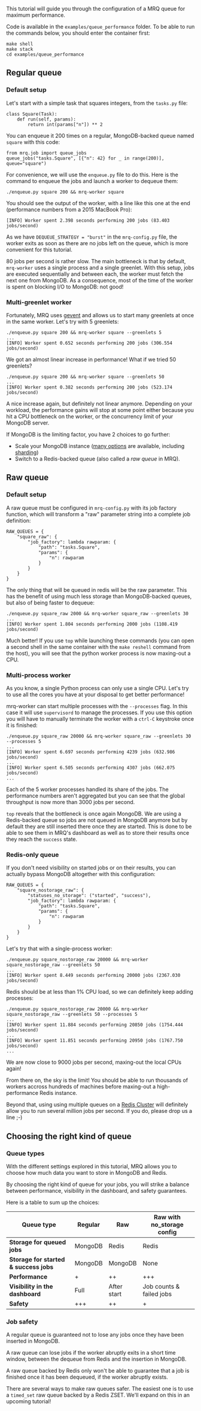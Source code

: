 This tutorial will guide you through the configuration of a MRQ queue for maximum performance.

Code is available in the `examples/queue_performance` folder. To be able to run the commands below, you should enter the container first:

```
make shell
make stack
cd examples/queue_performance
```



## Regular queue




### Default setup

Let's start with a simple task that squares integers, from the `tasks.py` file:

```
class Square(Task):
    def run(self, params):
        return int(params["n"]) ** 2
```

You can enqueue it 200 times on a regular, MongoDB-backed queue named `square` with this code:

```
from mrq.job import queue_jobs
queue_jobs("tasks.Square", [{"n": 42} for _ in range(200)], queue="square")
```

For convenience, we will use the `enqueue.py` file to do this. Here is the command to enqueue the jobs and launch a worker to dequeue them:

```
./enqueue.py square 200 && mrq-worker square
```

You should see the output of the worker, with a line like this one at the end (performance numbers from a 2015 MacBook Pro):

```
[INFO] Worker spent 2.398 seconds performing 200 jobs (83.403 jobs/second)
```

As we have `DEQUEUE_STRATEGY = "burst"` in the `mrq-config.py` file, the worker exits as soon as there are no jobs left on the queue, which is more convenient for this tutorial.

80 jobs per second is rather slow. The main bottleneck is that by default, `mrq-worker` uses a single process and a single greenlet. With this setup, jobs are executed sequentially and between each, the worker must fetch the next one from MongoDB. As a consequence, most of the time of the worker is spent on blocking I/O to MongoDB: not good!




### Multi-greenlet worker

Fortunately, MRQ uses [gevent](http://gevent.org) and allows us to start many greenlets at once in the same worker. Let's try with 5 greenlets:

```
./enqueue.py square 200 && mrq-worker square --greenlets 5
...
[INFO] Worker spent 0.652 seconds performing 200 jobs (306.554 jobs/second)
```

We got an almost linear increase in performance! What if we tried 50 greenlets?

```
./enqueue.py square 200 && mrq-worker square --greenlets 50
...
[INFO] Worker spent 0.382 seconds performing 200 jobs (523.174 jobs/second)
```

A nice increase again, but definitely not linear anymore. Depending on your workload, the performance gains will stop at some point either because you hit a CPU bottleneck on the worker, or the concurrency limit of your MongoDB server.

If MongoDB is the limiting factor, you have 2 choices to go further:

 - Scale your MongoDB instance ([many options](https://docs.mongodb.com/manual/administration/analyzing-mongodb-performance/) are available, including [sharding](https://docs.mongodb.com/manual/sharding/))
 - Switch to a Redis-backed queue (also called a *raw queue* in MRQ).



## Raw queue




### Default setup

A raw queue must be configured in `mrq-config.py` with its job factory function, which will transform a "raw" parameter string into a complete job definition:

```
RAW_QUEUES = {
    "square_raw": {
        "job_factory": lambda rawparam: {
            "path": "tasks.Square",
            "params": {
                "n": rawparam
            }
        }
    }
}
```

The only thing that will be queued in redis will be the raw parameter. This has the benefit of using much less storage than MongoDB-backed queues, but also of being faster to dequeue:

```
./enqueue.py square_raw 2000 && mrq-worker square_raw --greenlets 30
...
[INFO] Worker spent 1.804 seconds performing 2000 jobs (1108.419 jobs/second)
```

Much better! If you use `top` while launching these commands (you can open a second shell in the same container with the `make reshell` command from the host), you will see that the python worker process is now maxing-out a CPU.




### Multi-process worker

As you know, a single Python process can only use a single CPU. Let's try to use all the cores you have at your disposal to get better performance!

mrq-worker can start multiple processes with the ```--processes``` flag. In this case it will use `supervisord` to manage the processes. If you use this option you will have to manually terminate the worker with a `ctrl-C` keystroke once it is finished:

```
./enqueue.py square_raw 20000 && mrq-worker square_raw --greenlets 30 --processes 5
...
[INFO] Worker spent 6.697 seconds performing 4239 jobs (632.986 jobs/second)
...
[INFO] Worker spent 6.505 seconds performing 4307 jobs (662.075 jobs/second)
...
```

Each of the 5 worker processes handled its share of the jobs. The performance numbers aren't aggregated but you can see that the global throughput is now more than 3000 jobs per second.

`top` reveals that the bottleneck is once again MongoDB. We are using a Redis-backed queue so jobs are not queued in MongoDB anymore but by default they are still inserted there once they are started. This is done to be able to see them in MRQ's dashboard as well as to store their results once they reach the `success` state.




### Redis-only queue

If you don't need visibility on started jobs or on their results, you can actually bypass MongoDB altogether with this configuration:

```
RAW_QUEUES = {
    "square_nostorage_raw": {
        "statuses_no_storage": ("started", "success"),
        "job_factory": lambda rawparam: {
            "path": "tasks.Square",
            "params": {
                "n": rawparam
            }
        }
    }
}
```

Let's try that with a single-process worker:

```
./enqueue.py square_nostorage_raw 20000 && mrq-worker square_nostorage_raw --greenlets 50
...
[INFO] Worker spent 8.449 seconds performing 20000 jobs (2367.030 jobs/second)
```

Redis should be at less than 1% CPU load, so we can definitely keep adding processes:

```
./enqueue.py square_nostorage_raw 20000 && mrq-worker square_nostorage_raw --greenlets 50 --processes 5
...
[INFO] Worker spent 11.884 seconds performing 20850 jobs (1754.444 jobs/second)
...
[INFO] Worker spent 11.851 seconds performing 20950 jobs (1767.750 jobs/second)
...
```

We are now close to 9000 jobs per second, maxing-out the local CPUs again!

From there on, the sky is the limit! You should be able to run thousands of workers accross hundreds of machines before maxing-out a high-performance Redis instance.

Beyond that, using using multiple queues on a [Redis Cluster](https://redis.io/topics/cluster-tutorial) will definitely allow you to run several million jobs per second. If you do, please drop us a line ;-)


## Choosing the right kind of queue

### Queue types

With the different settings explored in this tutorial, MRQ allows you to choose how much data you want to store in MongoDB and Redis.

By choosing the right kind of queue for your jobs, you will strike a balance between performance, visibility in the dashboard, and safety guarantees.

Here is a table to sum up the choices:

| **Queue type**                         | **Regular** | **Raw**     | **Raw with no_storage config** |
|----------------------------------------|-------------|-------------|--------------------------------|
| **Storage for queued jobs**            | MongoDB     | Redis       | Redis                          |
| **Storage for started & success jobs** | MongoDB     | MongoDB     | None                           |
| **Performance**                        | +           | ++          | +++                            |
| **Visibility in the dashboard**        | Full        | After start | Job counts & failed jobs       |
| **Safety**                             | +++         | ++          | +                              |




### Job safety

A regular queue is guaranteed not to lose any jobs once they have been inserted in MongoDB.

A raw queue can lose jobs if the worker abruptly exits in a short time window, between the dequeue from Redis and the insertion in MongoDB.

A raw queue backed by Redis only won't be able to guarantee that a job is finished once it has been dequeued, if the worker abruptly exists.

There are several ways to make raw queues safer. The easiest one is to use a `timed_set` raw queue backed by a Redis ZSET. We'll expand on this in an upcoming tutorial!
